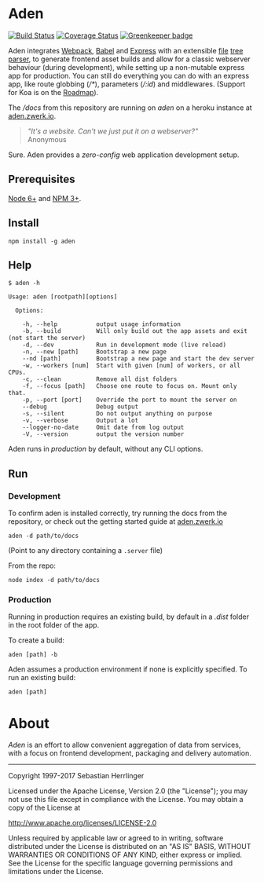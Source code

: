# Aden

[![Build Status](https://travis-ci.org/kommander/aden.png)](https://travis-ci.org/kommander/aden) [![Coverage Status](https://coveralls.io/repos/github/kommander/aden/badge.svg?branch=master)](https://coveralls.io/github/kommander/aden?branch=master) [![Greenkeeper badge](https://badges.greenkeeper.io/kommander/aden.svg)](https://greenkeeper.io/)

Aden integrates [Webpack](https://github.com/webpack/webpack),
[Babel](https://babeljs.io) and
[Express](http://expressjs.com/) with an extensible [file](https://en.wikipedia.org/wiki/Computer_file) [tree](https://en.wikipedia.org/wiki/Tree_data_structure) [parser](https://en.wikipedia.org/wiki/Parsing),
to generate frontend asset builds and allow for a classic webserver behaviour
(during development), while setting up a non-mutable express app for production.
You can still do everything you can do with an express app, like route globbing (_/*_), parameters (_/:id_) and middlewares. (Support for Koa is on the [Roadmap](http://aden.zwerk.io/roadmap)).


The _/docs_ from this repository are running on _aden_ on a heroku instance at [aden.zwerk.io](http://aden.zwerk.io).


> _"It's a website. Can't we just put it on a webserver?"_  
> Anonymous

Sure. Aden provides a _zero-config_ web application development setup.

## Prerequisites
[Node 6+](https://nodejs.org/en/) and [NPM 3+](https://www.npmjs.com/).

## Install
```
npm install -g aden
```

## Help
```
$ aden -h

Usage: aden [rootpath][options]

  Options:

    -h, --help           output usage information
    -b, --build          Will only build out the app assets and exit (not start the server)
    -d, --dev            Run in development mode (live reload)
    -n, --new [path]     Bootstrap a new page
    --nd [path]          Bootstrap a new page and start the dev server
    -w, --workers [num]  Start with given [num] of workers, or all CPUs.
    -c, --clean          Remove all dist folders
    -f, --focus [path]   Choose one route to focus on. Mount only that.
    -p, --port [port]    Override the port to mount the server on
    --debug              Debug output
    -s, --silent         Do not output anything on purpose
    -v, --verbose        Output a lot
    --logger-no-date     Omit date from log output
    -V, --version        output the version number
```
Aden runs in _production_ by default, without any CLI options.

## Run
### Development
To confirm aden is installed correctly, try running the docs from the repository,
or check out the getting started guide at [aden.zwerk.io](http:\\aden.zwerk.io)
```
aden -d path/to/docs
```
(Point to any directory containing a `.server` file)

From the repo:
```
node index -d path/to/docs
```

### Production
Running in production requires an existing build,
by default in a _.dist_ folder in the root folder of the app.

To create a build:
```
aden [path] -b
```

Aden assumes a production environment if none is explicitly specified.
To run an existing build:
```
aden [path]
```

# About
_Aden_ is an effort to allow convenient aggregation of data from services,
with a focus on frontend development, packaging and delivery automation.

---
Copyright 1997-2017 Sebastian Herrlinger

Licensed under the Apache License, Version 2.0 (the "License");
you may not use this file except in compliance with the License.
You may obtain a copy of the License at

 http://www.apache.org/licenses/LICENSE-2.0

Unless required by applicable law or agreed to in writing, software
distributed under the License is distributed on an "AS IS" BASIS,
WITHOUT WARRANTIES OR CONDITIONS OF ANY KIND, either express or implied.
See the License for the specific language governing permissions and
limitations under the License.
